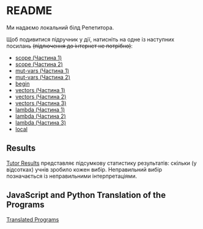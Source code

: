 # README

Ми надаємо локальний білд Репетитора.

Щоб подивитися підручник у дії, натисніть на одне із наступних посилань ~~(підлючення до інтернет не потрібно)~~:

<ul>
<li><a href="./dist/index.html?tutorial=scope">scope (Частина 1)</a></li>
<li><a href="./dist/index.html?tutorial=order">scope (Частина 2)</a></li>
<li><a href="./dist/index.html?tutorial=more-scope">mut-vars (Частина 1)</a></li>
<li><a href="./dist/index.html?tutorial=mut-vars">mut-vars (Частина 2)</a></li>
<li><a href="./dist/index.html?tutorial=begin">begin</a></li>
<li><a href="./dist/index.html?tutorial=vectors1">vectors (Частина 1)</a></li>
<li><a href="./dist/index.html?tutorial=vectors2">vectors (Частина 2)</a></li>
<li><a href="./dist/index.html?tutorial=heap">vectors (Частина 3)</a></li>
<li><a href="./dist/index.html?tutorial=lambda1">lambda (Частина 1)</a></li>
<li><a href="./dist/index.html?tutorial=lambda2">lambda (Частина 2)</a></li>
<li><a href="./dist/index.html?tutorial=lambda3">lambda (Частина 3)</a></li>
<li><a href="./dist/index.html?tutorial=local">local</a></li>
</ul>

## Results

[Tutor Results](./Tutor%20Results) представляє підсумкову статистику результатів: скільки (у відсотках) учнів зробило кожен вибір. Неправильний вибір позначається із неправильними інтерпретаціями.

## JavaScript and Python Translation of the Programs

[Translated Programs](./Translated_Programs)
